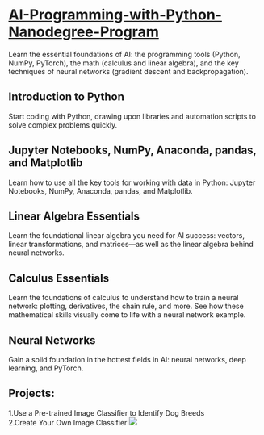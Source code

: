 # [AI-Programming-with-Python-Nanodegree-Program](https://www.udacity.com/course/ai-programming-python-nanodegree--nd089)

Learn the essential foundations of AI: the programming tools (Python, NumPy, PyTorch), the math (calculus and linear algebra), and the key techniques of neural networks (gradient descent and backpropagation).

## Introduction to Python
Start coding with Python, drawing upon libraries and automation scripts to solve complex problems quickly.

## Jupyter Notebooks, NumPy, Anaconda, pandas, and Matplotlib
Learn how to use all the key tools for working with data in Python: Jupyter Notebooks, NumPy, Anaconda, pandas, and Matplotlib.

## Linear Algebra Essentials
Learn the foundational linear algebra you need for AI success: vectors, linear transformations, and matrices—as well as the linear algebra behind neural networks.

## Calculus Essentials
Learn the foundations of calculus to understand how to train a neural network: plotting, derivatives, the chain rule, and more. See how these mathematical skills visually come to life with a neural network example.

## Neural Networks
Gain a solid foundation in the hottest fields in AI: neural networks, deep learning, and PyTorch.

## Projects:
1.Use a Pre-trained Image Classifier to Identify Dog Breeds <br/>
2.Create Your Own Image Classifier
<a href="https://www.dropbox.com/s/tzhuk2g1yaiut4u/Certificate.png?dl=0"><img src="https://drive.google.com/open?id=1lRalqymVkS0jkZXsH8oM9HiPkj3w2kny"></a>
